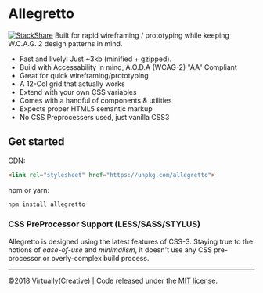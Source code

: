 # Allegretto
[![StackShare](https://img.shields.io/badge/tech-stack-0690fa.svg?style=flat)](https://stackshare.io/virtually-creative/allegretto)
Built for rapid wireframing / prototyping while keeping W.C.A.G. 2 design patterns in mind.

- Fast and lively! Just ~3kb (minified + gzipped).
- Build with Accessability in mind, A.O.D.A (WCAG-2) "AA" Compliant
- Great for quick wireframing/prototyping
- A 12-Col grid that actually works
- Extend with your own CSS variables
- Comes with a handful of components & utilities
- Expects proper HTML5 semantic markup
- No CSS Preprocessers used, just vanilla CSS3

## Get started

CDN:

```html
<link rel="stylesheet" href="https://unpkg.com/allegretto">
```

npm or yarn:

```bash
npm install allegretto
```

### CSS PreProcessor Support (LESS/SASS/STYLUS)

Allegretto is designed using the latest features of CSS-3. Staying true to the notions of *ease-of-use* and *minimalism*, it doesn't use any CSS pre-processor or overly-complex build process.

---

&copy;2018 Virtually(Creative) | Code released under the [MIT license](https://raw.githubusercontent.com/VirtuallyCreative/allegretto/master/LICENSE).
